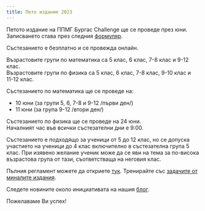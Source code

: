 ```yaml
---
title: Пето издание 2023
---
```


Петото издание на ППМГ Бургас Challenge ще се проведе през юни. Записването става през следния [формуляр](https://forms.gle/UabPKxMDjhQrDNdT7).

Състезанието е безплатно и се провежда онлайн.

Възрастовите групи по математика са 5 клас, 6 клас, 7-8 клас и 9-12 клас.  
Възрастовите групи по физика са 5 клас, 6 клас, 7-8 клас, 9-10 клас и 11-12 клас.

Състезанието по математика ще се проведе на:
- 10 юни (за групи 5, 6, 7-8 и 9-12 /първи ден/)
- 11 юни (за група 9-12 /втори ден/)

Състезанието по физика ще се проведе на 24 юни.  
Началният час във всички състезателни дни е 9:00.

Състезанието е подходящо за ученици от 5 до 12 клас, но се допуска участието на ученици до 4 клас включително в състезателна група 5 клас. При изявено желание ученик може да се яви на тема за по-висока възрастова група от тази, съответстваща на неговия клас.

Пълния регламент можете да откриете [тук](../assets/rules2023.pdf/). 
Тренирайте със [задачите от миналите издания](../past-papers/).

Следете новините около инициативата на нашия [блог](../blog/).

Пожелаваме Ви успех!